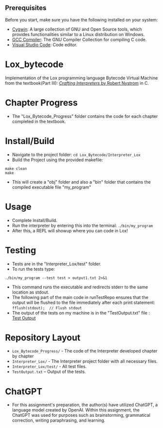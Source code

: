 ## Prerequisites
Before you start, make sure you have the following installed on your system:

- [Cygwin](https://www.cygwin.com/): A large collection of GNU and Open Source tools, which provides functionalities similar to a Linux distribution on Windows.
- [GCC Compiler](https://gcc.gnu.org/): The GNU Compiler Collection for compiling C code.
- [Visual Studio Code](https://code.visualstudio.com/): Code editor.

# Lox_bytecode
Implementation of the Lox programming language Bytecode Virtual Machine from the textbook(Part III): [*Crafting Interpreters* by Robert Nystrom](https://craftinginterpreters.com/) in C.

# Chapter Progress
- The "Lox_Bytecode_Progress" folder contains the code for each chapter completed in the textbook. 
# Install/Build
- Navigate to the project folder: `cd Lox_Bytecode/Interpreter_Lox`
- Build the Project using the provided makefile:
```
make clean
make
```
- This will create a "obj" folder and also a "bin" folder that contains the compiled executable file "my_program"
# Usage 
- Complete Install/Build.
- Run the interpreter by entering this into the terminal: `./bin/my_program`
- After this, a REPL will showup where you can code in Lox!
# Testing
- Tests are in the "Interpreter_Lox/test" folder.
- To run the tests type:
```
./bin/my_program --test test > output1.txt 2>&1
```
- This command runs the executable and redirects stderr to the same location as stdout.
- The following part of the main code in runTestRepo ensures that the output will be flushed to the file immediately after each print statement: `fflush(stdout);  // Flush stdout`
- The output of the tests on my machine is in the "TestOutput.txt" file : [Test Output](TestOutput.txt)
# Repository Layout
*   `Lox_Bytecode_Progress/` - The code of the Interpreter developed chapter by chapter
*   `Interpreter_Lox/` - The Interpreter project folder with all necessary files.
*   `Interpreter_Lox/test/` - All test files.
*   `TestOutput.txt` – Output of the tests.
# ChatGPT
- For this assignment's preparation, the author(s) have utilized ChatGPT, a language model created by OpenAI. 
Within this assignment, the ChatGPT was used for purposes such as brainstorming, grammatical correction, writing paraphrasing, and learning.

